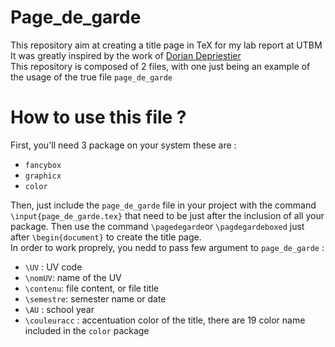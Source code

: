 # Page_de_garde
<p>

This repository aim at creating a title page in TeX for my lab report at UTBM <br>
It was greatly inspired by the work of [Dorian Depriestier](https://gist.github.com/DorianDepriester/c7b4ff58ef4973bf5c85)<br>
This repository is composed of 2 files, with one just being an example of the usage of the true file `page_de_garde` 

</p>

# How to use this file ?
<p>

First, you'll need 3 package on your system these are : 
* `fancybox`
* `graphicx`
* `color`
</p>
<p>

Then, just include the `page_de_garde` file in your project with the command `\input{page_de_garde.tex}` that need to be just after the inclusion of all your package. Then use the command `\pagedegarde`or `\pagdegardeboxed` just after `\begin{document}` to create the title page. <br>
In order to work proprely, you nedd to pass few argument to `page_de_garde` : 
* `\UV` : UV code 
* `\nomUV`: name of the UV 
* `\contenu`: file content, or file title
* `\semestre`: semester name or date 
* `\AU` : school year 
* `\couleuracc` : accentuation color of the title, there are 19 color name included in the `color` package 
  
</p>
